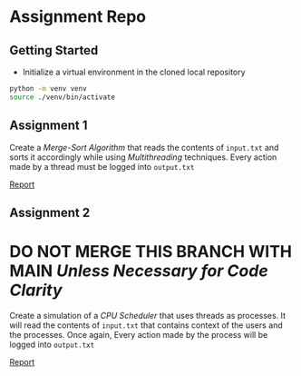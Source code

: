 # Assignment Repo

## Getting Started

- Initialize a virtual environment in the cloned local repository
```bash
python -m venv venv
source ./venv/bin/activate
```

## Assignment 1

Create a *Merge-Sort Algorithm* that reads the contents of `input.txt` and sorts it accordingly while using *Multithreading* techniques. Every action made by a thread must be logged into `output.txt`

[Report](Assignment%201/README.md)

## Assignment 2
# DO NOT MERGE THIS BRANCH WITH MAIN *Unless Necessary for Code Clarity*
Create a simulation of a *CPU Scheduler* that uses threads as processes. It will read the contents of `input.txt` that contains context of the users and the processes. Once again, Every action made by the process will be logged into `output.txt`

[Report](Assignment%202/README.md)